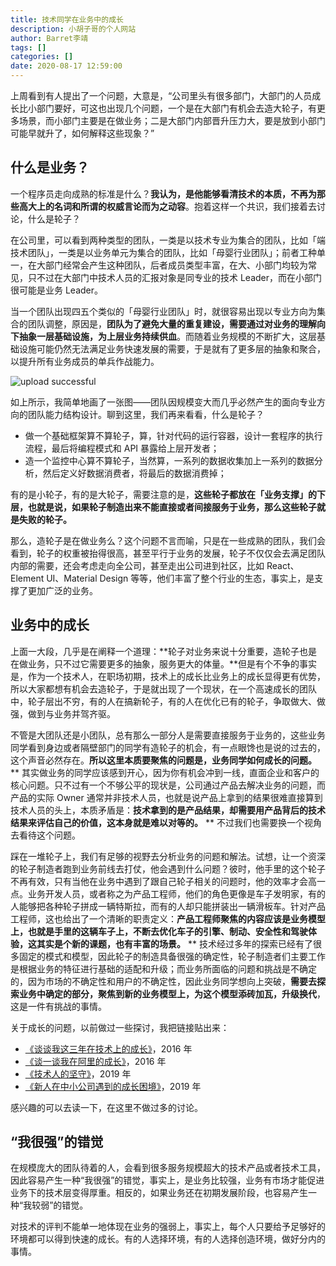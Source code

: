 ```yaml
---
title: 技术同学在业务中的成长
description: 小胡子哥的个人网站
author: Barret李靖
tags: []
categories: []
date: 2020-08-17 12:59:00
---
```

上周看到有人提出了一个问题，大意是，“公司里头有很多部门，大部门的人员成长比小部门要好，可这也出现几个问题，一个是在大部门有机会去造大轮子，有更多场景，而小部门主要是在做业务；二是大部门内部晋升压力大，要是放到小部门可能早就升了，如何解释这些现象？”

## 什么是业务？


一个程序员走向成熟的标准是什么？**我认为，是他能够看清技术的本质，不再为那些高大上的名词和所谓的权威言论而为之动容**。抱着这样一个共识，我们接着去讨论，什么是轮子？


在公司里，可以看到两种类型的团队，一类是以技术专业为集合的团队，比如「端技术团队」，一类是以业务单元为集合的团队，比如「母婴行业团队」；前者工种单一，在大部门经常会产生这种团队，后者成员类型丰富，在大、小部门均较为常见，只不过在大部门中技术人员的汇报对象是同专业的技术 Leader，而在小部门很可能是业务 Leader。


当一个团队出现四五个类似的「母婴行业团队」时，就很容易出现以专业方向为集合的团队调整，原因是，**团队为了避免大量的重复建设，需要通过对业务的理解向下抽象一层基础设施，为上层业务持续供血**。而随着业务规模的不断扩大，这层基础设施可能仍然无法满足业务快速发展的需要，于是就有了更多层的抽象和聚合，以提升所有业务成员的单兵作战能力。


![upload successful](https://cdn.jsdelivr.net/gh/barretlee/blog/blog/src/blogimgs/2020/08/17/growth-in-work.png)

如上所示，我简单地画了一张图——团队因规模变大而几乎必然产生的面向专业方向的团队能力结构设计。聊到这里，我们再来看看，什么是轮子？


- 做一个基础框架算不算轮子，算，针对代码的运行容器，设计一套程序的执行流程，最后将编程模式和 API 暴露给上层开发者；
- 造一个监控中心算不算轮子，当然算，一系列的数据收集加上一系列的数据分析，然后定义好数据消费者，将最后的数据消费掉；



有的是小轮子，有的是大轮子，需要注意的是，**这些轮子都放在「业务支撑」的下层，也就是说，如果轮子制造出来不能直接或者间接服务于业务，那么这些轮子就是失败的轮子。**


那么，造轮子是在做业务么？这个问题不言而喻，只是在一些成熟的团队，我们会看到，轮子的权重被抬得很高，甚至平行于业务的发展，轮子不仅仅会去满足团队内部的需要，还会考虑走向全公司，甚至走出公司进到社区，比如 React、Element UI、Material Design 等等，他们丰富了整个行业的生态，事实上，是支撑了更加广泛的业务。


## 业务中的成长


上面一大段，几乎是在阐释一个道理：**轮子对业务来说十分重要，造轮子也是在做业务，只不过它需要更多的抽象，服务更大的体量。**但是有个不争的事实是，作为一个技术人，在职场初期，技术上的成长比业务上的成长显得更有优势，所以大家都想有机会去造轮子，于是就出现了一个现状，在一个高速成长的团队中，轮子层出不穷，有的人在搞新轮子，有的人在优化已有的轮子，争取做大、做强，做到与业务并驾齐驱。


不管是大团队还是小团队，总有那么一部分人是需要直接服务于业务的，这些业务同学看到身边或者隔壁部门的同学有造轮子的机会，有一点眼馋也是说的过去的，这个声音必然存在。**所以这里本质要聚焦的问题是，业务同学如何成长的问题。**
**
其实做业务的同学应该感到开心，因为你有机会冲到一线，直面企业和客户的核心问题。只不过有一个不够公平的现状是，公司通过产品去解决业务的问题，而产品的实际 Owner 通常并非技术人员，也就是说产品上拿到的结果很难直接算到技术人员的头上，本质矛盾是：**技术拿到的是产品结果，却需要用产品背后的技术结果来评估自己的价值，这本身就是难以对等的。**
**
不过我们也需要换一个视角去看待这个问题。


踩在一堆轮子上，我们有足够的视野去分析业务的问题和解法。试想，让一个资深的轮子制造者跑到业务前线去打仗，他会遇到什么问题？彼时，他手里的这个轮子不再有效，只有当他在业务中遇到了跟自己轮子相关的问题时，他的效率才会高一点。业务开发人员，或者称之为产品工程师，他们的角色更像是车子发明家，有的人能够把各种轮子拼成一辆特斯拉，而有的人却只能拼装出一辆滑板车。针对产品工程师，这也给出了一个清晰的职责定义：**产品工程师聚焦的内容应该是业务模型上，也就是手里的这辆车子上，不断去优化车子的引擎、制动、安全性和驾驶体验，这其实是个新的课题，也有丰富的场景。**
**
技术经过多年的探索已经有了很多固定的模式和模型，因此轮子的制造具备很强的确定性，轮子制造者们主要工作是根据业务的特征进行基础的适配和升级；而业务所面临的问题和挑战是不确定的，因为市场的不确定性和用户的不确定性，因此业务同学想向上突破，**需要去探索业务中确定的部分，聚焦到新的业务模型上，为这个模型添砖加瓦，升级换代**，这是一件有挑战的事情。


关于成长的问题，以前做过一些探讨，我把链接贴出来：


- [《谈谈我这三年在技术上的成长》](https://www.barretlee.com/blog/2016/07/11/learning-recent-years/)，2016 年
- [《谈一谈我在阿里的成长》](https://www.barretlee.com/blog/2016/10/21/my-growth-at-alibaba/)，2016 年
- [《技术人的坚守》](https://www.barretlee.com/blog/2019/03/18/tech-and-business-in-long-term-version/)，2019 年
- [《新人在中小公司遇到的成长困境》](https://www.barretlee.com/blog/2019/06/09/growth-in-startup/)，2019 年



感兴趣的可以去读一下，在这里不做过多的讨论。

## “我很强”的错觉


在规模庞大的团队待着的人，会看到很多服务规模超大的技术产品或者技术工具，因此容易产生一种“我很强”的错觉，事实上，是业务比较强，业务有市场才能促进业务下的技术层变得厚重。相反的，如果业务还在初期发展阶段，也容易产生一种“我较弱”的错觉。


对技术的评判不能单一地体现在业务的强弱上，事实上，每个人只要给予足够好的环境都可以得到快速的成长。有的人选择环境，有的人选择创造环境，做好分内的事情。